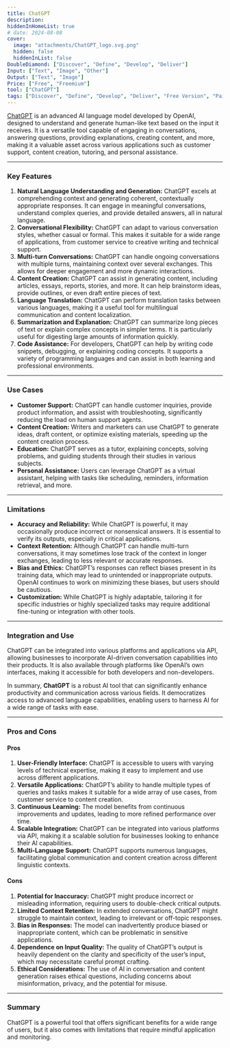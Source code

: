 ```yaml
---
title: ChatGPT
description: 
hiddenInHomeList: true
# date: 2024-08-08
cover:
  image: "attachments/ChatGPT_logo.svg.png"
  hidden: false
  hiddenInList: false
DoubleDiamond: ["Discover", "Define", "Develop", "Deliver"]
Input: ["Text", "Image", "Other"]
Output: ["Text", "Image"]
Price: ["Free", "Freemium"]
tool: ["ChatGPT"]  
tags: ["Discover", "Define", "Develop", "Deliver", "Free Version", "Paid Version", "Language Model", "Text Generation", "Image Generation", Code Assistance, "Brainstorming"] 
---
```


[ChatGPT](https://openai.com/chatgpt/)  is an advanced AI language model developed by OpenAI, designed to understand and generate human-like text based on the input it receives. It is a versatile tool capable of engaging in conversations, answering questions, providing explanations, creating content, and more, making it a valuable asset across various applications such as customer support, content creation, tutoring, and personal assistance.

---

### Key Features

1. **Natural Language Understanding and Generation:**
ChatGPT excels at comprehending context and generating coherent, contextually appropriate responses. It can engage in meaningful conversations, understand complex queries, and provide detailed answers, all in natural language.
2. **Conversational Flexibility:**
ChatGPT can adapt to various conversation styles, whether casual or formal. This makes it suitable for a wide range of applications, from customer service to creative writing and technical support.
3. **Multi-turn Conversations:**
ChatGPT can handle ongoing conversations with multiple turns, maintaining context over several exchanges. This allows for deeper engagement and more dynamic interactions.
4. **Content Creation:**
ChatGPT can assist in generating content, including articles, essays, reports, stories, and more. It can help brainstorm ideas, provide outlines, or even draft entire pieces of text.
5. **Language Translation:**
ChatGPT can perform translation tasks between various languages, making it a useful tool for multilingual communication and content localization.
6. **Summarization and Explanation:**
ChatGPT can summarize long pieces of text or explain complex concepts in simpler terms. It is particularly useful for digesting large amounts of information quickly.
7. **Code Assistance:**
For developers, ChatGPT can help by writing code snippets, debugging, or explaining coding concepts. It supports a variety of programming languages and can assist in both learning and professional environments.

---

### Use Cases

- **Customer Support:** ChatGPT can handle customer inquiries, provide product information, and assist with troubleshooting, significantly reducing the load on human support agents.
- **Content Creation:** Writers and marketers can use ChatGPT to generate ideas, draft content, or optimize existing materials, speeding up the content creation process.
- **Education:** ChatGPT serves as a tutor, explaining concepts, solving problems, and guiding students through their studies in various subjects.
- **Personal Assistance:** Users can leverage ChatGPT as a virtual assistant, helping with tasks like scheduling, reminders, information retrieval, and more.

---

### Limitations

- **Accuracy and Reliability:** While ChatGPT is powerful, it may occasionally produce incorrect or nonsensical answers. It is essential to verify its outputs, especially in critical applications.
- **Context Retention:** Although ChatGPT can handle multi-turn conversations, it may sometimes lose track of the context in longer exchanges, leading to less relevant or accurate responses.
- **Bias and Ethics:** ChatGPT’s responses can reflect biases present in its training data, which may lead to unintended or inappropriate outputs. OpenAI continues to work on minimizing these biases, but users should be cautious.
- **Customization:** While ChatGPT is highly adaptable, tailoring it for specific industries or highly specialized tasks may require additional fine-tuning or integration with other tools.

---

### Integration and Use

ChatGPT can be integrated into various platforms and applications via API, allowing businesses to incorporate AI-driven conversation capabilities into their products. It is also available through platforms like OpenAI’s own interfaces, making it accessible for both developers and non-developers.

In summary, **ChatGPT** is a robust AI tool that can significantly enhance productivity and communication across various fields. It democratizes access to advanced language capabilities, enabling users to harness AI for a wide range of tasks with ease.

---

### Pros and Cons

#### Pros

1. **User-Friendly Interface:**
ChatGPT is accessible to users with varying levels of technical expertise, making it easy to implement and use across different applications.
2. **Versatile Applications:**
ChatGPT’s ability to handle multiple types of queries and tasks makes it suitable for a wide array of use cases, from customer service to content creation.
3. **Continuous Learning:**
The model benefits from continuous improvements and updates, leading to more refined performance over time.
4. **Scalable Integration:**
ChatGPT can be integrated into various platforms via API, making it a scalable solution for businesses looking to enhance their AI capabilities.
5. **Multi-Language Support:**
ChatGPT supports numerous languages, facilitating global communication and content creation across different linguistic contexts.

#### Cons

1. **Potential for Inaccuracy:**
ChatGPT might produce incorrect or misleading information, requiring users to double-check critical outputs.
2. **Limited Context Retention:**
In extended conversations, ChatGPT might struggle to maintain context, leading to irrelevant or off-topic responses.
3. **Bias in Responses:**
The model can inadvertently produce biased or inappropriate content, which can be problematic in sensitive applications.
4. **Dependence on Input Quality:**
The quality of ChatGPT’s output is heavily dependent on the clarity and specificity of the user’s input, which may necessitate careful prompt crafting.
5. **Ethical Considerations:**
The use of AI in conversation and content generation raises ethical questions, including concerns about misinformation, privacy, and the potential for misuse.

--- 

### **Summary**
ChatGPT is a powerful tool that offers significant benefits for a wide range of users, but it also comes with limitations that require mindful application and monitoring.

<!-- # FAQ -->